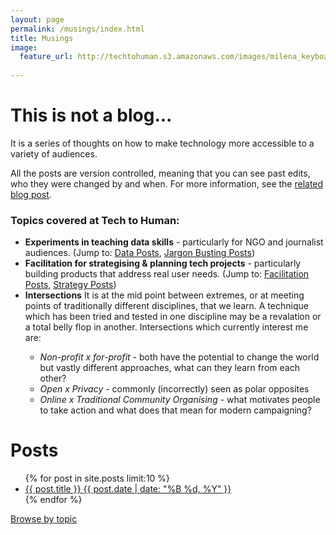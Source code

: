 ```yaml
---
layout: page
permalink: /musings/index.html
title: Musings
image:
  feature_url: http://techtohuman.s3.amazonaws.com/images/milena_keyboard.jpg 
  
---
```


# This is not a blog...

It is a series of thoughts on how to make technology more accessible to a variety of audiences. 

All the posts are version controlled, meaning that you can see past edits, who they were changed by and when. For more information, see the [related blog post](http://techtohuman.com/version_controlled_thinking/).  

<a name="topics">

### Topics covered at Tech to Human:

<ul>
	<li><strong> Experiments in teaching data skills</strong> - particularly for NGO and journalist audiences. (Jump to: <a href="http://techtohuman.com/tags.html#Data 101">Data Posts</a>, <a href="http://techtohuman.com/tags.html#Jargon">Jargon Busting Posts</a>)</li>
	<li><strong>Facilitation for strategising & planning tech projects</strong> - particularly building products that address real user needs. (Jump to: <a href="http://techtohuman.com/tags.html#Facilitation">Facilitation Posts</a>, <a href="http://techtohuman.com/tags.html#Strategy">Strategy Posts</a>)</li>
	<li><strong>Intersections</strong> It is at the mid point between extremes, or at meeting points of traditionally different disciplines, that we learn. A technique which has been tried and tested in one discipline may be a revalation or a total belly flop in another. Intersections which currently interest me are: </li>
	<ul> 
		<li> <em>Non-profit x for-profit</em> - both have the potential to change the world but vastly different approaches, what can they learn from each other? </li>
		<li> <em>Open x Privacy</em> - commonly (incorrectly) seen as polar opposites </li>
		<li> <em>Online x Traditional Community Organising</em> - what motivates people to take action and what does that mean for modern campaigning?</li> 
	</ul>
</ul>	


# Posts

<ul class="post-list">
{% for post in site.posts limit:10 %} 
  <li><article><a href="{{ site.url }}{{ post.url }}">{{ post.title }} <span class="entry-date"><time datetime="{{ post.date | date_to_xmlschema }}">{{ post.date | date: "%B %d, %Y" }}</time></span></a></article></li>
{% endfor %}
</ul>

<nav class="browse-button" role="navigation">
<a href="/tags.html" class="btn" title="Browse by topic">Browse by topic</a>
</nav>
